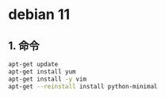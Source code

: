 # debian 11

## 1. 命令

```bash
apt-get update                
apt-get install yum
apt-get install -y vim
apt-get --reinstall install python-minimal
```